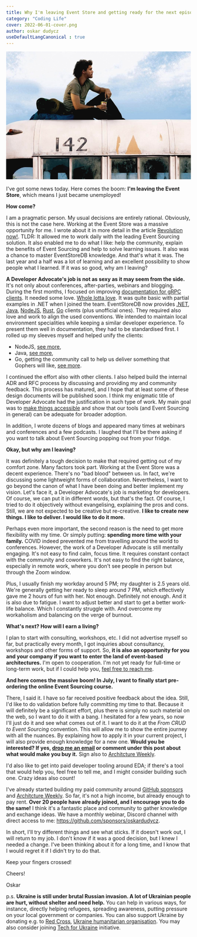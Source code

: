 ```yaml
---
title: Why I'm leaving Event Store and getting ready for the next episode
category: "Coding Life"
cover: 2022-06-01-cover.png
author: oskar dudycz
useDefaultLangCanonical : true
---
```


![cover](2022-06-01-cover.png)

I've got some news today. Here comes the boom: **I'm leaving the Event Store**, which means I just became unemployed!

**How come?**

I am a pragmatic person. My usual decisions are entirely rational. Obviously, this is not the case here. Working at the Event Store was a massive opportunity for me. I wrote about it in more detail in the article [Revolution now!](/pl/revolution_now/). TLDR: It allowed me to work daily with the leading Event Sourcing solution. It also enabled me to do what I like: help the community, explain the benefits of Event Sourcing and help to solve learning issues. It also was a chance to master EventStoreDB knowledge. And that's what it was. The last year and a half was a lot of learning and an excellent possibility to show people what I learned. If it was so good, why am I leaving? 

**A Developer Advocate's job is not as sexy as it may seem from the side.** It's not only about conferences, after-parties, webinars and blogging. During the first months, I focused on improving [documentation for gRPC clients](https://developers.eventstore.com/clients/grpc/). It needed some love. [Whole lotta love](https://www.youtube.com/watch?v=HQmmM_qwG4k). It was quite basic with partial examples in .NET when I joined the team. EventStoreDB now provides [.NET](https://github.com/EventStore/EventStore-Client-Dotnet), [Java](https://github.com/EventStore/EventStoreDB-Client-Java), [NodeJS](https://github.com/EventStore/EventStore-Client-NodeJS), [Rust](https://github.com/EventStore/EventStoreDB-Client-Rust), [Go](https://github.com/EventStore/EventStore-Client-Go/) clients (plus unofficial ones). They required also love and work to align the used conventions. We intended to maintain local environment specialities while keeping a similar developer experience. To present them well in documentation, they had to be standardised first. I rolled up my sleeves myself and helped unify the clients:
- NodeJS, [see more](https://github.com/EventStore/EventStore-Client-NodeJS/pulls?q=is%3Apr+is%3Aclosed+author%3Aoskardudycz),
- Java, [see more](https://github.com/EventStore/EventStoreDB-Client-Java/pulls?q=is%3Apr+is%3Aclosed+author%3Aoskardudycz),
- Go, getting the community call to help us deliver something that Gophers will like, [see more](https://github.com/EventStore/EventStore-Client-Go/pull/65).

I continued the effort also with other clients. I also helped build the internal ADR and RFC process by discussing and providing my and community feedback. This process has matured, and I hope that at least some of these design documents will be published soon. I think my enigmatic title of Developer Advocate had the justification in such type of work. My main goal was to [make things accessible](/pl/small_rant_about_software_design/) and show that our tools (and Event Sourcing in general) can be adequate for broader adoption.

In addition, I wrote dozens of blogs and appeared many times at webinars and conferences and a few podcasts. I laughed that I'll be there asking if you want to talk about Event Sourcing popping out from your fridge.

**Okay, but why am I leaving?**

It was definitely a tough decision to make that required getting out of my comfort zone. Many factors took part. Working at the Event Store was a decent experience. There's no "bad blood" between us. In fact, we're discussing some lightweight forms of collaboration. Nevertheless, I want to go beyond the canon of what I have been doing and better implement my vision. Let's face it, a Developer Advocate's job is marketing for developers. Of course, we can put it in different words, but that's the fact. Of course, I tried to do it objectively without evangelising, explaining the pros and cons. Still, we are not expected to be creative but re-creative. **I like to create new things. I like to deliver. I would like to do it more.**

Perhaps even more important, the second reason is the need to get more flexibility with my time. Or simply putting: **spending more time with your family.** COVID indeed prevented me from travelling around the world to conferences. However, the work of a Developer Advocate is still mentally engaging. It's not easy to find calm, focus time. It requires constant contact with the community and coworkers. It's not easy to find the right balance, especially in remote work, where you don't see people in person but through the Zoom window. 

Plus, I usually finish my workday around 5 PM; my daughter is 2.5 years old. We're generally getting her ready to sleep around 7 PM, which effectively gave me 2 hours of fun with her. Not enough. Definitely not enough. And it is also due to fatigue. I want to adjust better and start to get a better work-life balance. Which I constantly struggle with. And overcome my workaholism and balancing on the verge of burnout.

**What's next? How will I earn a living?**

I plan to start with consulting, workshops, etc. I did not advertise myself so far, but practically every month, I got inquiries about consultancy, workshops and other forms of support. So, **it is also an opportunity for you and your company if you want to enter the land of event-based architectures.** I'm open to cooperation. I'm not yet ready for full-time or long-term work, but if I could help you, [feel free to reach me](mailto:oskar@event-driven.io).

 **And here comes the massive boom! In July, I want to finally start pre-ordering the online Event Sourcing course.** 

There, I said it. I have so far received positive feedback about the idea. Still, I'd like to do validation before fully committing my time to that. Because it will definitely be a significant effort, plus there is simply no such material on the web, so I want to do it with a bang. I hesitated for a few years, so now I'll just do it and see what comes out of it. I want to do it at the _From CRUD to Event Sourcing_ convention. This will allow me to show the entire journey with all the nuances. By explaining how to apply it in your current project, I will also provide enough knowledge for a new one. **Would you be interested? If yes, [drop me an email](mailto:oskar@event-driven.io) or comment under this post about what would make you buy it.** Sign also to [Architcture Weekly](https://www.architecture-weekly.com/).

I'd also like to get into paid developer tooling around EDA; if there's a tool that would help you, feel free to tell me, and I might consider building such one. Crazy ideas also count!

I've already started building my paid community around [GitHub sponsors](https://github.com/sponsors/oskardudycz) and [Architcture Weekly](https://www.architecture-weekly.com/). So far, it's not a high income, but already enough to pay rent. **Over 20 people have already joined, and I encourage you to do the same!** I think it's a fantastic place and community to gather knowledge and exchange ideas. We have a monthly webinar, Discord channel with direct access to me: https://github.com/sponsors/oskardudycz.

In short, I'll try different things and see what sticks. If it doesn't work out, I will return to my job. I don't know if it was a good decision, but I knew I needed a change. I've been thinking about it for a long time, and I know that I would regret it if I didn't try to do that.

Keep your fingers crossed!

Cheers!

Oskar

p.s. **Ukraine is still under brutal Russian invasion. A lot of Ukrainian people are hurt, without shelter and need help.** You can help in various ways, for instance, directly helping refugees, spreading awareness, putting pressure on your local government or companies. You can also support Ukraine by donating e.g. to [Red Cross](https://www.icrc.org/en/donate/ukraine), [Ukraine humanitarian organisation](https://savelife.in.ua/en/donate/). You may also consider joining [Tech for Ukraine](https://techtotherescue.org/tech/tech-for-ukraine) initiative.
